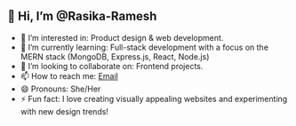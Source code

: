 ## 👋 Hi, I’m @Rasika-Ramesh
- 👀 I’m interested in: Product design & web development.
- 🌱 I’m currently learning: Full-stack development with a focus on the MERN stack (MongoDB, Express.js, React, Node.js)
- 🤝 I’m looking to collaborate on: Frontend projects.
- 📫 How to reach me: [Email](mailto:rasikaramesh1234@gmail.com)
- 😄 Pronouns: She/Her
- ⚡ Fun fact: I love creating visually appealing websites and experimenting with new design trends!

<!---
Rasika-Ramesh/Rasika-Ramesh is a ✨ special ✨ repository because its `README.md` (this file) appears on your GitHub profile.
You can click the Preview link to take a look at your changes.
--->
